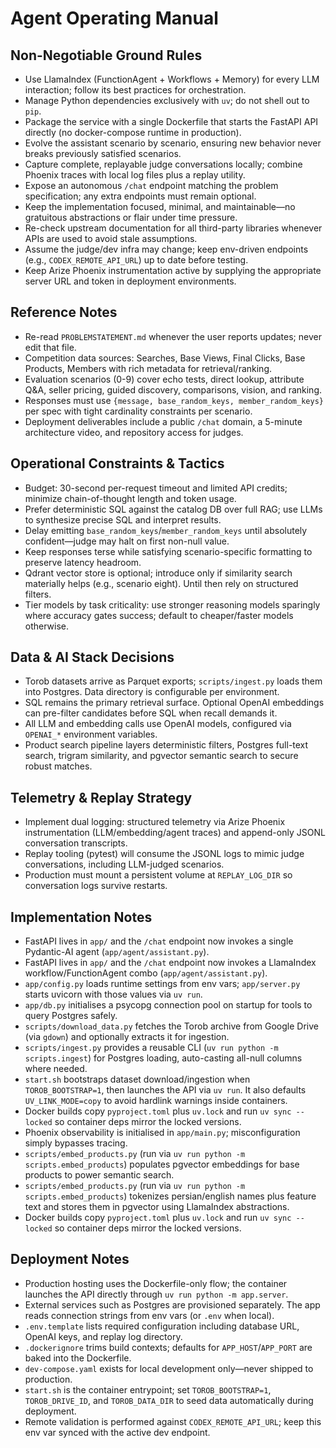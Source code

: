 # Agent Operating Manual

## Non-Negotiable Ground Rules
- Use LlamaIndex (FunctionAgent + Workflows + Memory) for every LLM interaction; follow its best practices for orchestration.
- Manage Python dependencies exclusively with `uv`; do not shell out to `pip`.
- Package the service with a single Dockerfile that starts the FastAPI API directly (no docker-compose runtime in production).
- Evolve the assistant scenario by scenario, ensuring new behavior never breaks previously satisfied scenarios.
- Capture complete, replayable judge conversations locally; combine Phoenix traces with local log files plus a replay utility.
- Expose an autonomous `/chat` endpoint matching the problem specification; any extra endpoints must remain optional.
- Keep the implementation focused, minimal, and maintainable—no gratuitous abstractions or flair under time pressure.
- Re-check upstream documentation for all third-party libraries whenever APIs are used to avoid stale assumptions.
- Assume the judge/dev infra may change; keep env-driven endpoints (e.g., `CODEX_REMOTE_API_URL`) up to date before testing.
- Keep Arize Phoenix instrumentation active by supplying the appropriate server URL and token in deployment environments.

## Reference Notes
- Re-read `PROBLEMSTATEMENT.md` whenever the user reports updates; never edit that file.
- Competition data sources: Searches, Base Views, Final Clicks, Base Products, Members with rich metadata for retrieval/ranking.
- Evaluation scenarios (0-9) cover echo tests, direct lookup, attribute Q&A, seller pricing, guided discovery, comparisons, vision, and ranking.
- Responses must use `{message, base_random_keys, member_random_keys}` per spec with tight cardinality constraints per scenario.
- Deployment deliverables include a public `/chat` domain, a 5-minute architecture video, and repository access for judges.

## Operational Constraints & Tactics
- Budget: 30-second per-request timeout and limited API credits; minimize chain-of-thought length and token usage.
- Prefer deterministic SQL against the catalog DB over full RAG; use LLMs to synthesize precise SQL and interpret results.
- Delay emitting `base_random_keys`/`member_random_keys` until absolutely confident—judge may halt on first non-null value.
- Keep responses terse while satisfying scenario-specific formatting to preserve latency headroom.
- Qdrant vector store is optional; introduce only if similarity search materially helps (e.g., scenario eight). Until then rely on structured filters.
- Tier models by task criticality: use stronger reasoning models sparingly where accuracy gates success; default to cheaper/faster models otherwise.

## Data & AI Stack Decisions
- Torob datasets arrive as Parquet exports; `scripts/ingest.py` loads them into Postgres. Data directory is configurable per environment.
- SQL remains the primary retrieval surface. Optional OpenAI embeddings can pre-filter candidates before SQL when recall demands it.
- All LLM and embedding calls use OpenAI models, configured via `OPENAI_*` environment variables.
- Product search pipeline layers deterministic filters, Postgres full-text search, trigram similarity, and pgvector semantic search to secure robust matches.

## Telemetry & Replay Strategy
- Implement dual logging: structured telemetry via Arize Phoenix instrumentation (LLM/embedding/agent traces) and append-only JSONL conversation transcripts.
- Replay tooling (pytest) will consume the JSONL logs to mimic judge conversations, including LLM-judged scenarios.
- Production must mount a persistent volume at `REPLAY_LOG_DIR` so conversation logs survive restarts.

## Implementation Notes
- FastAPI lives in `app/` and the `/chat` endpoint now invokes a single Pydantic-AI agent (`app/agent/assistant.py`).
- FastAPI lives in `app/` and the `/chat` endpoint now invokes a LlamaIndex workflow/FunctionAgent combo (`app/agent/assistant.py`).
- `app/config.py` loads runtime settings from env vars; `app/server.py` starts uvicorn with those values via `uv run`.
- `app/db.py` initialises a psycopg connection pool on startup for tools to query Postgres safely.
- `scripts/download_data.py` fetches the Torob archive from Google Drive (via `gdown`) and optionally extracts it for ingestion.
- `scripts/ingest.py` provides a reusable CLI (`uv run python -m scripts.ingest`) for Postgres loading, auto-casting all-null columns where needed.
- `start.sh` bootstraps dataset download/ingestion when `TOROB_BOOTSTRAP=1`, then launches the API via `uv run`.
  It also defaults `UV_LINK_MODE=copy` to avoid hardlink warnings inside containers.
- Docker builds copy `pyproject.toml` plus `uv.lock` and run `uv sync --locked` so container deps mirror the locked versions.
- Phoenix observability is initialised in `app/main.py`; misconfiguration simply bypasses tracing.
- `scripts/embed_products.py` (run via `uv run python -m scripts.embed_products`) populates pgvector embeddings for base products to power semantic search.
- `scripts/embed_products.py` (run via `uv run python -m scripts.embed_products`) tokenizes persian/english names plus feature text and stores them in pgvector using LlamaIndex abstractions.
- Docker builds copy `pyproject.toml` plus `uv.lock` and run `uv sync --locked` so container deps mirror the locked versions.

## Deployment Notes
- Production hosting uses the Dockerfile-only flow; the container launches the API directly through `uv run python -m app.server`.
- External services such as Postgres are provisioned separately. The app reads connection strings from env vars (or `.env` when local).
- `.env.template` lists required configuration including database URL, OpenAI keys, and replay log directory.
- `.dockerignore` trims build contexts; defaults for `APP_HOST`/`APP_PORT` are baked into the Dockerfile.
- `dev-compose.yaml` exists for local development only—never shipped to production.
- `start.sh` is the container entrypoint; set `TOROB_BOOTSTRAP=1`, `TOROB_DRIVE_ID`, and `TOROB_DATA_DIR` to seed data automatically during deployment.
- Remote validation is performed against `CODEX_REMOTE_API_URL`; keep this env var synced with the active dev endpoint.
